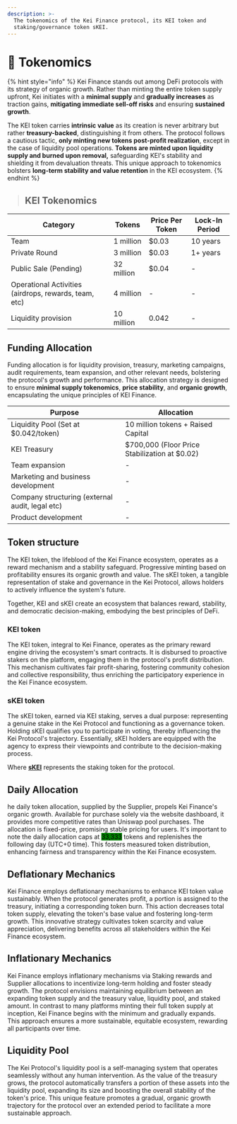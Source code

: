 ```yaml
---
description: >-
  The tokenomics of the Kei Finance protocol, its KEI token and
  staking/governance token sKEI.
---
```


# 🚀 Tokenomics

{% hint style="info" %}
Kei Finance stands out among DeFi protocols with its strategy of organic growth. Rather than minting the entire token supply upfront, Kei initiates with a **minimal supply** and **gradually increases** as traction gains, **mitigating immediate sell-off risks** and ensuring **sustained growth**.

The KEI token carries **intrinsic value** as its creation is never arbitrary but rather **treasury-backed**, distinguishing it from others. The protocol follows a cautious tactic, **only minting new tokens post-profit realization**, except in the case of liquidity pool operations. **Tokens are minted upon liquidity supply and burned upon removal,** safeguarding KEI's stability and shielding it from devaluation threats. This unique approach to tokenomics bolsters **long-term stability and value retention** in the KEI ecosystem.
{% endhint %}

> ## **KEI Tokenomics**

| Category                                              | Tokens     | Price Per Token | Lock-In Period |
| ----------------------------------------------------- | ---------- | --------------- | -------------- |
| Team                                                  | 1 million  | $0.03           | 10 years       |
| Private Round                                         | 3 million  | $0.03           | 1+ years       |
| Public Sale (Pending)                                 | 32 million | $0.04           | -              |
| Operational Activities (airdrops, rewards, team, etc) | 4 million  | -               | -              |
| Liquidity provision                                   | 10 million | 0.042           | -              |

## **Funding Allocation**

Funding allocation is for liquidity provision, treasury, marketing campaigns, audit requirements, team expansion, and other relevant needs, bolstering the protocol's growth and performance. This allocation strategy is designed to ensure **minimal supply tokenomics**, **price stability**, and **organic growth**, encapsulating the unique principles of KEI Finance.

| Purpose                                         | Allocation                                    |
| ----------------------------------------------- | --------------------------------------------- |
| Liquidity Pool (Set at $0.042/token)            | 10 million tokens + Raised Capital            |
| KEI Treasury                                    | $700,000 (Floor Price Stabilization at $0.02) |
| Team expansion                                  | -                                             |
| Marketing and business development              | -                                             |
| Company structuring (external audit, legal etc) | -                                             |
| Product development                             | -                                             |

## Token structure

The KEI token, the lifeblood of the Kei Finance ecosystem, operates as a reward mechanism and a stability safeguard. Progressive minting based on profitability ensures its organic growth and value. The sKEI token, a tangible representation of stake and governance in the Kei Protocol, allows holders to actively influence the system's future.&#x20;

Together, KEI and sKEI create an ecosystem that balances reward, stability, and democratic decision-making, embodying the best principles of DeFi.

### KEI token

The KEI token, integral to Kei Finance, operates as the primary reward engine driving the ecosystem's smart contracts. It is disbursed to proactive stakers on the platform, engaging them in the protocol's profit distribution. This mechanism cultivates fair profit-sharing, fostering community cohesion and collective responsibility, thus enriching the participatory experience in the Kei Finance ecosystem.

### sKEI token

The sKEI token, earned via KEI staking, serves a dual purpose: representing a genuine stake in the Kei Protocol and functioning as a governance token. Holding sKEI qualifies you to participate in voting, thereby influencing the Kei Protocol's trajectory. Essentially, sKEI holders are equipped with the agency to express their viewpoints and contribute to the decision-making process.

Where [**sKEI**](tokenomics.md#skei-token) represents the staking token for the protocol.

## Daily Allocation

he daily token allocation, supplied by the Supplier, propels Kei Finance's organic growth. Available for purchase solely via the website dashboard, it provides more competitive rates than Uniswap pool purchases. The allocation is fixed-price, promising stable pricing for users. It's important to note the daily allocation caps at <mark style="background-color:green;">33,333</mark> tokens and replenishes the following day (UTC+0 time). This fosters measured token distribution, enhancing fairness and transparency within the Kei Finance ecosystem.

## Deflationary Mechanics

Kei Finance employs deflationary mechanisms to enhance KEI token value sustainably. When the protocol generates profit, a portion is assigned to the treasury, initiating a corresponding token burn. This action decreases total token supply, elevating the token's base value and fostering long-term growth. This innovative strategy cultivates token scarcity and value appreciation, delivering benefits across all stakeholders within the Kei Finance ecosystem.

## Inflationary Mechanics

Kei Finance employs inflationary mechanisms via Staking rewards and Supplier allocations to incentivize long-term holding and foster steady growth. The protocol envisions maintaining equilibrium between an expanding token supply and the treasury value, liquidity pool, and staked amount. In contrast to many platforms minting their full token supply at inception, Kei Finance begins with the minimum and gradually expands. This approach ensures a more sustainable, equitable ecosystem, rewarding all participants over time.

## Liquidity Pool

The Kei Protocol's liquidity pool is a self-managing system that operates seamlessly without any human intervention. As the value of the treasury grows, the protocol automatically transfers a portion of these assets into the liquidity pool, expanding its size and boosting the overall stability of the token's price. This unique feature promotes a gradual, organic growth trajectory for the protocol over an extended period to facilitate a more sustainable approach.


